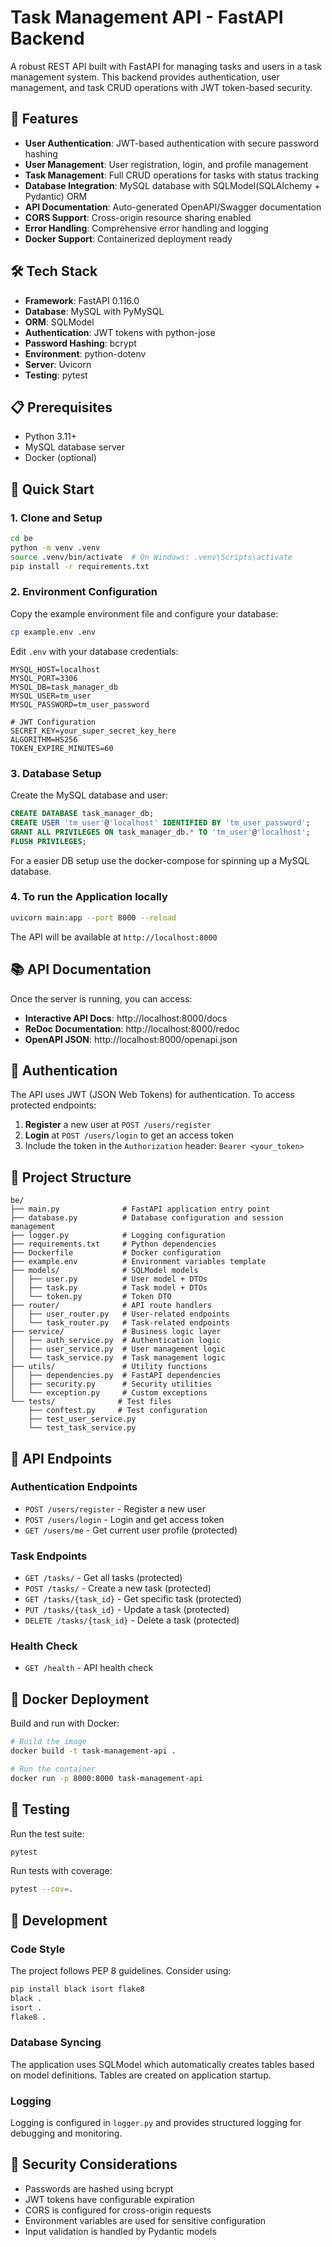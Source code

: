 # Task Management API - FastAPI Backend

A robust REST API built with FastAPI for managing tasks and users in a task management system. This backend provides authentication, user management, and task CRUD operations with JWT token-based security.

## 🚀 Features

- **User Authentication**: JWT-based authentication with secure password hashing
- **User Management**: User registration, login, and profile management
- **Task Management**: Full CRUD operations for tasks with status tracking
- **Database Integration**: MySQL database with SQLModel(SQLAlchemy + Pydantic) ORM
- **API Documentation**: Auto-generated OpenAPI/Swagger documentation
- **CORS Support**: Cross-origin resource sharing enabled
- **Error Handling**: Comprehensive error handling and logging
- **Docker Support**: Containerized deployment ready

## 🛠️ Tech Stack

- **Framework**: FastAPI 0.116.0
- **Database**: MySQL with PyMySQL
- **ORM**: SQLModel
- **Authentication**: JWT tokens with python-jose
- **Password Hashing**: bcrypt
- **Environment**: python-dotenv
- **Server**: Uvicorn
- **Testing**: pytest

## 📋 Prerequisites

- Python 3.11+
- MySQL database server
- Docker (optional)

## 🚀 Quick Start

### 1. Clone and Setup

```bash
cd be
python -m venv .venv
source .venv/bin/activate  # On Windows: .venv\Scripts\activate
pip install -r requirements.txt
```

### 2. Environment Configuration

Copy the example environment file and configure your database:

```bash
cp example.env .env
```

Edit `.env` with your database credentials:

```env
MYSQL_HOST=localhost
MYSQL_PORT=3306
MYSQL_DB=task_manager_db
MYSQL_USER=tm_user
MYSQL_PASSWORD=tm_user_password

# JWT Configuration
SECRET_KEY=your_super_secret_key_here
ALGORITHM=HS256
TOKEN_EXPIRE_MINUTES=60
```

### 3. Database Setup

Create the MySQL database and user:

```sql
CREATE DATABASE task_manager_db;
CREATE USER 'tm_user'@'localhost' IDENTIFIED BY 'tm_user_password';
GRANT ALL PRIVILEGES ON task_manager_db.* TO 'tm_user'@'localhost';
FLUSH PRIVILEGES;
```

For a easier DB setup use the docker-compose for spinning up a MySQL database.

### 4. To run the Application locally

```bash
uvicorn main:app --port 8000 --reload
```

The API will be available at `http://localhost:8000`

## 📚 API Documentation

Once the server is running, you can access:

- **Interactive API Docs**: http://localhost:8000/docs
- **ReDoc Documentation**: http://localhost:8000/redoc
- **OpenAPI JSON**: http://localhost:8000/openapi.json

## 🔐 Authentication

The API uses JWT (JSON Web Tokens) for authentication. To access protected endpoints:

1. **Register** a new user at `POST /users/register`
2. **Login** at `POST /users/login` to get an access token
3. Include the token in the `Authorization` header: `Bearer <your_token>`

## 📁 Project Structure

```
be/
├── main.py              # FastAPI application entry point
├── database.py          # Database configuration and session management
├── logger.py            # Logging configuration
├── requirements.txt     # Python dependencies
├── Dockerfile           # Docker configuration
├── example.env          # Environment variables template
├── models/              # SQLModel models
│   ├── user.py          # User model + DTOs
│   ├── task.py          # Task model + DTOs
│   └── token.py         # Token DTO
├── router/              # API route handlers
│   ├── user_router.py   # User-related endpoints
│   └── task_router.py   # Task-related endpoints
├── service/             # Business logic layer
│   ├── auth_service.py  # Authentication logic
│   ├── user_service.py  # User management logic
│   └── task_service.py  # Task management logic
├── utils/               # Utility functions
│   ├── dependencies.py  # FastAPI dependencies
│   ├── security.py      # Security utilities
│   └── exception.py     # Custom exceptions
└── tests/              # Test files
    ├── conftest.py     # Test configuration
    ├── test_user_service.py
    └── test_task_service.py
```

## 🔌 API Endpoints

### Authentication Endpoints

- `POST /users/register` - Register a new user
- `POST /users/login` - Login and get access token
- `GET /users/me` - Get current user profile (protected)

### Task Endpoints

- `GET /tasks/` - Get all tasks (protected)
- `POST /tasks/` - Create a new task (protected)
- `GET /tasks/{task_id}` - Get specific task (protected)
- `PUT /tasks/{task_id}` - Update a task (protected)
- `DELETE /tasks/{task_id}` - Delete a task (protected)

### Health Check

- `GET /health` - API health check

## 🐳 Docker Deployment

Build and run with Docker:

```bash
# Build the image
docker build -t task-management-api .

# Run the container
docker run -p 8000:8000 task-management-api
```

## 🧪 Testing

Run the test suite:

```bash
pytest
```

Run tests with coverage:

```bash
pytest --cov=.
```

## 🔧 Development

### Code Style

The project follows PEP 8 guidelines. Consider using:

```bash
pip install black isort flake8
black .
isort .
flake8 .
```

### Database Syncing

The application uses SQLModel which automatically creates tables based on model definitions. Tables are created on application startup.

### Logging

Logging is configured in `logger.py` and provides structured logging for debugging and monitoring.

## 🚨 Security Considerations

- Passwords are hashed using bcrypt
- JWT tokens have configurable expiration
- CORS is configured for cross-origin requests
- Environment variables are used for sensitive configuration
- Input validation is handled by Pydantic models
